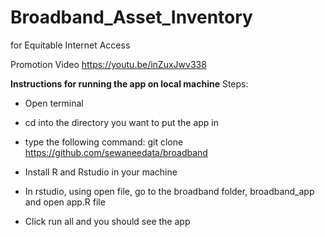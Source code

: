 # Broadband_Asset_Inventory
for Equitable Internet Access

Promotion Video
https://youtu.be/inZuxJwv338



**Instructions for running the app on local machine**
Steps:
- Open terminal
- cd into the directory you want to put the app in
- type the following command: git clone https://github.com/sewaneedata/broadband

- Install R and Rstudio in your machine
- In rstudio, using open file, go to the broadband folder, broadband_app and open app.R file
- Click run all and you should see the app
